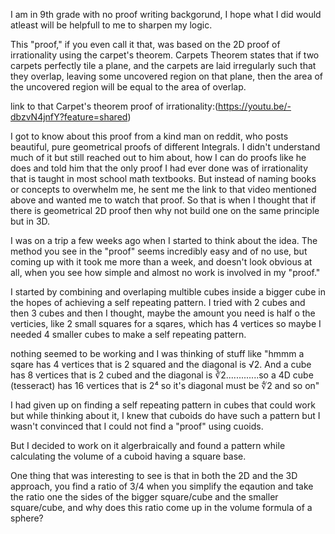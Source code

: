 I am in 9th grade with no proof writing backgorund, I hope what I did would atleast will be helpfull to me to sharpen my logic.

This "proof," if you even call it that, was based on the 2D proof of irrationality using the carpet's theorem. 
Carpets Theorem states that if two carpets perfectly tile a plane, and the carpets are laid irregularly such that they overlap, leaving some uncovered region on that plane, then the area of the uncovered region will be equal to the area of overlap.

link to that Carpet's theorem proof of irrationality:(https://youtu.be/-dbzvN4jnfY?feature=shared)

I got to know about this proof from a kind man on reddit, who posts beautiful, pure geometrical proofs of different Integrals.
I didn't understand much of it but still reached out to him about, how I can do proofs like he does and told him that the only proof I had ever done was of irrationality that is taught in most school math textbooks.
But instead of naming books or concepts to overwhelm me, he sent me the link to that video mentioned above and wanted me to watch that proof.
So that is when I thought that if there is geometrical 2D proof then why not build one on the same principle but in 3D.

I was on a trip a few weeks ago when I started to think about the idea. The method you see in the "proof" seems incredibly easy and of no use, but coming up with it took me more than a week, and doesn't look obvious at all, when you see how simple and almost no work is involved in my "proof."

I started by combining and overlaping multible cubes inside a bigger cube in the hopes of achieving a self repeating pattern. I tried with 2 cubes and then 3 cubes and then I thought, maybe the amount you need is half o the verticies, like 2 small squares for a sqares, which has 4 vertices so maybe I needed 4 smaller cubes to make a self repeating pattern.

nothing seemed to be working and I was thinking of stuff like "hmmm a sqare has 4 vertices that is 2 squared and the diagonal is √2. And a cube has 8 vertices that is 2 cubed and the diagonal is ∛2.............so a 4D cube (tesseract) has 16 vertices that is 2⁴ so it's diagonal must be ∜2 and so on"

I had given up on finding a self repeating pattern in cubes that could work but while thinking about it, I knew that cuboids do have such a pattern but I wasn't convinced that I could not find a "proof" using cuoids.

But I decided to work on it algerbraically and found a pattern while calculating the volume of a cuboid having a square base.

One thing that was interesting to see is that in both the 2D and the 3D approach, you find a ratio of 3/4 when you simplify the eqaution and take the ratio one the sides of the bigger square/cube and the smaller square/cube, and why does this ratio come up in the volume formula of a sphere?
